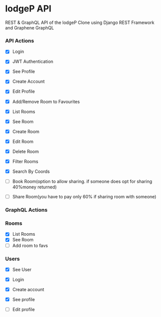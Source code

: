 # lodgeP API

REST & GraphQL API of the lodgeP Clone using Django REST Framework and Graphene GraphQL

### API Actions

- [x] Login
- [x] JWT Authentication
- [x] See Profile
- [x] Create Account
- [x] Edit Profile
- [x] Add/Remove Room to Favourites
- [x] List Rooms
- [x] See Room
- [x] Create Room
- [x] Edit Room
- [x] Delete Room
- [x] Filter Rooms
- [x] Search By Coords
- [ ] Book Room(option to allow sharing. if someone does opt for sharing 40%money returned)
- [ ] Share Room(you have to pay only 60% if sharing room with someone)


### GraphQL Actions

### Rooms
- [x] List Rooms
- [x] See Room
- [ ] Add room to favs

### Users
- [x] See User
- [x] Login
- [x] Create account
- [x] See profile
- [ ] Edit profile

